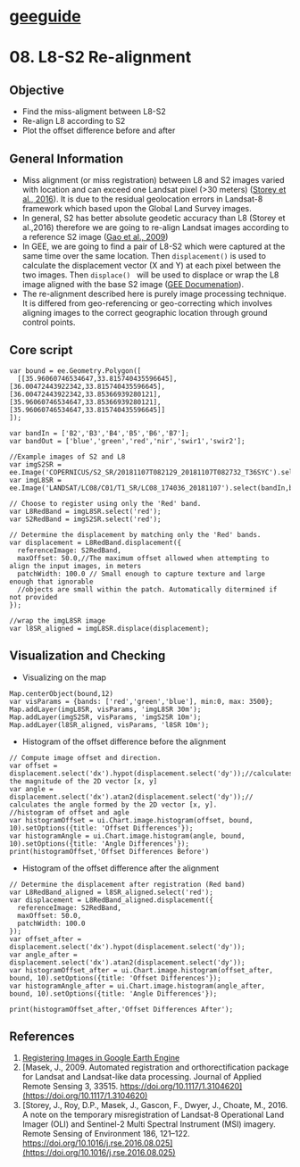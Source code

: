# [geeguide](/README.md)
# 08. L8-S2 Re-alignment

## Objective
- Find the miss-aligment between L8-S2
- Re-align L8 according to S2
- Plot the offset difference before and after
## General Information
- Miss alignment (or miss registration) between L8 and S2 images varied with location and can exceed one Landsat pixel (>30 meters) ([Storey et al., 2016](https://doi.org/10.1016/j.rse.2016.08.025)). It is due to the residual geolocation errors in Landsat-8 framework which based upon the Global Land Survey images. 
- In general, S2 has better absolute geodetic accuracy than L8 (Storey et al.,2016) therefore we are going to re-align Landsat images according to a reference S2 image ([Gao et al., 2009](https://doi.org/10.1117/1.3104620))
- In GEE, we are going to find a pair of L8-S2 which were captured at the same time over the same location.   Then ``` displacement() ``` is used to calculate the displacement vector (X and Y) at each pixel between the two images. Then ```displace() ``` will be used to displace or wrap the L8 image aligned with the base S2 image ([GEE Documenation](https://developers.google.com/earth-engine/register)). 
- The re-alignment described here is purely image processing technique. It is differed from geo-referencing or geo-correcting which involves aligning images to the correct geographic location through ground control points.
## Core script
```
var bound = ee.Geometry.Polygon([
  [[35.96060746534647,33.815740435596645], [36.00472443922342,33.815740435596645], [36.00472443922342,33.85366939280121], [35.96060746534647,33.85366939280121], [35.96060746534647,33.815740435596645]]
]);

var bandIn = ['B2','B3','B4','B5','B6','B7'];
var bandOut = ['blue','green','red','nir','swir1','swir2'];

//Example images of S2 and L8
var imgS2SR = ee.Image('COPERNICUS/S2_SR/20181107T082129_20181107T082732_T36SYC').select(bandIn,bandOut).clip(bound);
var imgL8SR = ee.Image('LANDSAT/LC08/C01/T1_SR/LC08_174036_20181107').select(bandIn,bandOut).clip(bound);

// Choose to register using only the 'Red' band.
var L8RedBand = imgL8SR.select('red');
var S2RedBand = imgS2SR.select('red');

// Determine the displacement by matching only the 'Red' bands.
var displacement = L8RedBand.displacement({
  referenceImage: S2RedBand,
  maxOffset: 50.0,//The maximum offset allowed when attempting to align the input images, in meters
  patchWidth: 100.0 // Small enough to capture texture and large enough that ignorable 
  //objects are small within the patch. Automatically ditermined if not provided 
});

//wrap the imgL8SR image
var l8SR_aligned = imgL8SR.displace(displacement);

```

## Visualization and Checking
- Visualizing on the map
```
Map.centerObject(bound,12)
var visParams = {bands: ['red','green','blue'], min:0, max: 3500};
Map.addLayer(imgL8SR, visParams, 'imgL8SR 30m');
Map.addLayer(imgS2SR, visParams, 'imgS2SR 10m');
Map.addLayer(l8SR_aligned, visParams, 'l8SR 10m'); 
```
- Histogram of the offset difference before the alignment
```
// Compute image offset and direction.
var offset = displacement.select('dx').hypot(displacement.select('dy'));//calculates the magnitude of the 2D vector [x, y]
var angle = displacement.select('dx').atan2(displacement.select('dy'));// calculates the angle formed by the 2D vector [x, y].
//histogram of offset and agle
var histogramOffset = ui.Chart.image.histogram(offset, bound, 10).setOptions({title: 'Offset Differences'});
var histogramAngle = ui.Chart.image.histogram(angle, bound, 10).setOptions({title: 'Angle Differences'});
print(histogramOffset,'Offset Differences Before')
```
- Histogram of the offset difference after the alignment
```
// Determine the displacement after registration (Red band)
var L8RedBand_aligned = l8SR_aligned.select('red');
var displacement = L8RedBand_aligned.displacement({
  referenceImage: S2RedBand,
  maxOffset: 50.0,
  patchWidth: 100.0
});
var offset_after = displacement.select('dx').hypot(displacement.select('dy'));
var angle_after = displacement.select('dx').atan2(displacement.select('dy'));
var histogramOffset_after = ui.Chart.image.histogram(offset_after, bound, 10).setOptions({title: 'Offset Differences'});
var histogramAngle_after = ui.Chart.image.histogram(angle_after, bound, 10).setOptions({title: 'Angle Differences'});

print(histogramOffset_after,'Offset Differences After');
```
## References
1. [Registering Images in Google Earth Engine](https://developers.google.com/earth-engine/register)
2. [Masek, J., 2009. Automated registration and orthorectification package for Landsat and Landsat-like data processing. Journal of Applied Remote Sensing 3, 33515. https://doi.org/10.1117/1.3104620](https://doi.org/10.1117/1.3104620)
3. [Storey, J., Roy, D.P., Masek, J., Gascon, F., Dwyer, J., Choate, M., 2016. A note on the temporary misregistration of Landsat-8 Operational Land Imager (OLI) and Sentinel-2 Multi Spectral Instrument (MSI) imagery. Remote Sensing of Environment 186, 121–122. https://doi.org/10.1016/j.rse.2016.08.025](https://doi.org/10.1016/j.rse.2016.08.025)
